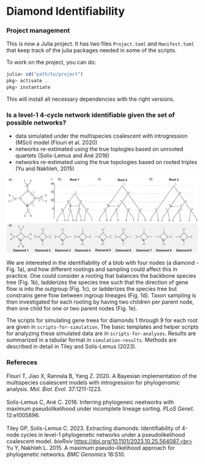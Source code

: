 # Diamond Identifiability

### Project management

This is now a Julia project. It has two files `Project.toml` and `Manifest.toml` that keep track of the julia packages needed in some of the scripts.

To work on the project, you can do:

```julia
julia> cd("path/to/project")
pkg> activate .
pkg> instantiate
```

This will install all necessary dependencies with the right versions.

### Is a level-1 4-cycle network identifiable given the set of possible networks?
* data simulated under the multispecies coalescent with introgression (MSci) model (Flouri et al. 2020)
* networks re-estimated using the true toplogies based on unrooted quartets (Solís-Lemus and Ané 2016)
* networks re-estimated using the true topologies based on rooted triples (Yu and Nakhleh, 2015)

![Networks Used for Simulations - Fig. 1 from Tiley and Solís-Lemus 2023](./images/simulationTrees.png)

We are interested in the identifiability of a blob with four nodes (a diamond - Fig. 1a), and how different rootings and sampling could affect this in practice. One could consider a rooting that balances the backbone species tree (Fig. 1b), ladderizes the species tree such that the direction of gene flow is into the outgroup (Fig. 1c), or ladderizes the species tree but constrains gene flow between ingroup lineages (Fig. 1d). Taxon sampling is then investigated for each rooting by having two children per parent node, then one child for one or two parent nodes (Fig. 1e).

The scripts for simulating gene trees for diamonds 1 through 9 for each root are given in `scripts-for-simulation`. The basic templates and helper scripts for analyzing these simulated data are in `scripts-for-analyses`. Results are summarized in a tabular format in `simulation-results`. Methods are described in detail in Tiley and Solís-Lemus (2023).

### Refereces
Flouri T, Jiao X, Rannala B, Yang Z. 2020. A Bayesian implementation of the multispecies coalescent models with introgression for phylogenomic analysis. *Mol. Biol. Evol.* 37:1211-1223.<br>
<br>
Solís-Lemus C, Ané C. 2016. Inferring phylogeneic neetworks with maximum pseudolikelihood under incomplete lineage sorting. *PLoS Genet.* 12:e1005896.<br>
<br>
Tiley GP, Solís-Lemus C. 2023. Extracting diamonds: Identifiability of 4-node cycles in level-1 phylogenetic networks under a pseudolikelihood coalescent model. *bioRxiv* https://doi.org/10.1101/2023.10.25.564087.<br>
<br>
Yu Y, Nakhleh L. 2015. A maximum pseudo-likelihood approach for phylogenetic networks. *BMC Genomics* 16:S10.<br>


